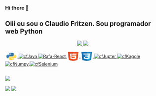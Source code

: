 ### Hi there 👋

<!--
**ClaudioFritzen/claudiofritzen** is a ✨ _special_ ✨ repository because its `README.md` (this file) appears on your GitHub profile.

Here are some ideas to get you started:

- 🔭 I’m currently working on ...
- 🌱 I’m currently learning ...
- 👯 I’m looking to collaborate on ...
- 🤔 I’m looking for help with ...
- 💬 Ask me about ...
- 📫 How to reach me: ...
- 😄 Pronouns: ...
- ⚡ Fun fact: ...
-->
## Oiii eu sou o Claudio Fritzen. Sou programador web Python 
<div align="center">
  <a href="https://github.com/claudiofritzen">
  <img height="180em" src="https://github-readme-stats.vercel.app/api?username=claudiofritzen&show_icons=true&theme=dracula&include_all_commits=true&count_private=true"/>
  <img height="180em" src="https://github-readme-stats.vercel.app/api/top-langs/?username=claudiofritzen&layout=compact&langs_count=7&theme=dracula"/>
</div>
  
<div style="display: inline_block"><br>
   <img align="center" alt="cfPython" height="30" width="40" src="https://raw.githubusercontent.com/devicons/devicon/master/icons/python/python-original.svg">
  <!--
  <img align="center" alt="" height="30" width="40" src="https://raw.githubusercontent.com/devicons/devicon/master/icons/javascript/javascript-plain.svg">-->
  <img align="center" alt="cfJava" height="30" width="40"  src="https://cdn.jsdelivr.net/gh/devicons/devicon/icons/java/java-original-wordmark.svg"/>
  <img align="center" alt="Rafa-React" height="30" width="40" background="gray" src="https://cdn.jsdelivr.net/gh/devicons/devicon/icons/flask/flask-original-wordmark.svg"/>
 <img align="center" alt="cf-HTML" height="30" width="40" src="https://raw.githubusercontent.com/devicons/devicon/master/icons/html5/html5-original.svg">
  <img align="center" alt="cfCSS" height="30" width="40" src="https://raw.githubusercontent.com/devicons/devicon/master/icons/css3/css3-original.svg">
  <img align="center" alt="cfJupter" height="30" width="40" src="https://cdn.jsdelivr.net/gh/devicons/devicon/icons/jupyter/jupyter-original-wordmark.svg" />
  <img align= center alt="cfKaggle" heigh="30" width="40" src="https://cdn.jsdelivr.net/gh/devicons/devicon/icons/kaggle/kaggle-original-wordmark.svg" />
  <img align= center alt="cfNumpy" heigh="30" width="40" src="https://cdn.jsdelivr.net/gh/devicons/devicon/icons/numpy/numpy-original-wordmark.svg" />
  <img align= center alt="cfSelenium" heigh="30" width="40" src="https://cdn.jsdelivr.net/gh/devicons/devicon/icons/selenium/selenium-original.svg" />
                 
          
<!-- AVATAR 
  <img align="right" alt="Rafa-pic" height="150" style="border-radius:50px;" src="https://media.discordapp.net/attachments/639956127056134178/890373478988013628/Publicacoes_Instagram_1_1.png?width=676&height=676">
</div>
-->
  ##
 
<div> 
  <!--
  <a href="https://www.youtube.com/channel/UCmERVouvLqmkfJkWc0POs5Q" target="_blank"><img src="https://img.shields.io/badge/YouTube-FF0000?style=for-the-badge&logo=youtube&logoColor=white" target="_blank"></a>
-->
<!-- 
  <a href="https://www.twitch.tv/samurai_rk" target="_blank"><img src="https://img.shields.io/badge/Twitch-9146FF?style=for-the-        badge&logo=twitch&logoColor=white" target="_blank"></a
-->
<!--
   <a href="https://discord.gg/wagxzStdcR" target="_blank"><img src="https://img.shields.io/badge/Discord-7289DA?style=for-the-badge&logo=discord&logoColor=white" target="_blank"></a> 
-->
  <a href="https://instagram.com/ClaudioFrizen" target="_blank"><img src="https://img.shields.io/badge/-Instagram-%23E4405F?style=for-the-badge&logo=instagram&logoColor=white" target="_blank"></a>
 	

  <a href = "mailto:sdfritzen96@gmail.com"><img src="https://img.shields.io/badge/-Gmail-%23333?style=for-the-badge&logo=gmail&logoColor=white" target="_blank"></a>
  <a href="https://www.linkedin.com/in/claudio-fritzen-3693b1143/)" target="_blank"><img src="https://img.shields.io/badge/-LinkedIn-%230077B5?style=for-the-badge&logo=linkedin&logoColor=white" target="_blank"></a> 
<!--
![Snake animation](https://github.com/claudiofritzen/claudiofritzen/blob/output/github-contribution-grid-snake.svg)
-->
</div>
